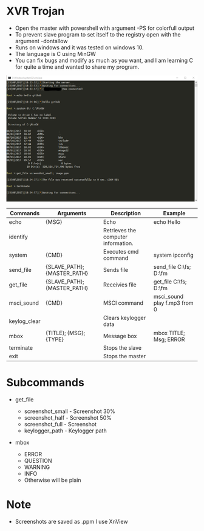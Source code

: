 # XVR Trojan
 - Open the master with powershell with argument -PS for colorfull output
 - To prevent slave program to set itself to the registry open with the argument -dontallow
 - Runs on windows and it was tested on windows 10.
 - The language is C using MinGW
 - You can fix bugs and modify as much as you want, and I am learning C for quite a time and wanted to share my program.
 
 ![Alt text](image.png?raw=true "Title")
 
 Commands | Arguments | Description | Example
 -------- | --------- | ----------- | -------
 echo | {MSG} | Echo | echo Hello
 identify |  | Retrieves the computer information. |
 system | {CMD} | Executes cmd command | system ipconfig
 send_file | {SLAVE_PATH}; {MASTER_PATH} | Sends file | send_file C:\fs; D:\fm
 get_file | {SLAVE_PATH}; {MASTER_PATH} | Receivies file | get_file C:\fs; D:\fm
 msci_sound | {CMD} | MSCI command | msci_sound play f.mp3 from 0
 keylog_clear |  | Clears keylogger data | 
 mbox | {TITLE}; {MSG}; {TYPE} | Message box | mbox TITLE; Msg; ERROR
 terminate |  | Stops the slave |
 exit |  | Stops the master |

# Subcommands
 - get_file
   - screenshot_small - Screenshot 30%
   - screenshot_half - Screenshot 50%
   - screenshot_full - Screenshot
   - keylogger_path - Keylogger path
    
 - mbox
   - ERROR
   - QUESTION
   - WARNING
   - INFO
   - Otherwise will be plain	

# Note
 - Screenshots are saved as .ppm I use XnView
